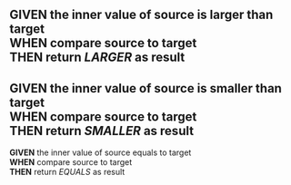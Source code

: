 **GIVEN** the inner value of source is larger than target   
**WHEN** compare source to target  
**THEN** return *LARGER* as result
---
**GIVEN** the inner value of source is smaller than target   
**WHEN** compare source to target  
**THEN** return *SMALLER* as result
---
**GIVEN** the inner value of source equals to target   
**WHEN** compare source to target  
**THEN** return *EQUALS* as result
